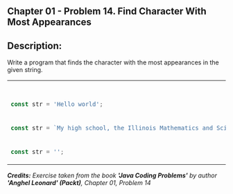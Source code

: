 ## Chapter 01 - Problem 14. Find Character With Most Appearances

## Description:

Write a program that finds the character with the most appearances in the given string.

<table>
  <tr>
    <th> Input </th> <th> Result </th>
  </tr>
  <tr>
    <td>

```javascript
const str = 'Hello world';
```

  </td>
<td>

```javascript
{character: 'l', ocurrences: 3}
```

  </td>
  </tr>

<!-- -->
<tr>
<td>

```javascript
const str = `My high school, the Illinois Mathematics and Science Academy, showed me that anything is possible and that you're never too young to think big. At 15, I worked as a computer programmer at the Fermi National Accelerator Laboratory, or Fermilab. After graduating, I attended Stanford for a degree in economics and computer science.`;
```

</td>
<td>

```javascript
{character: 'e', ocurrences: 29}
```

</td>
</tr>
<!-- -->
<tr>
<td>

```javascript
const str = '';
```

</td>
<td>

```javascript
{character: '', ocurrences: 0}
```

</td>
</tr>
</table>

_<strong>Credits:</strong> Exercise taken from the book <strong>'Java Coding Problems'</strong> by author <strong>'Anghel Leonard' (Packt)</strong>, Chapter 01, Problem 14_
